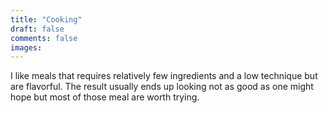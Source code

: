 ```yaml
---
title: "Cooking"
draft: false
comments: false
images:
---
```


I like meals that requires relatively few ingredients and a low technique but are flavorful.
The result usually ends up looking not as good as one might hope but most of those meal are worth trying.
